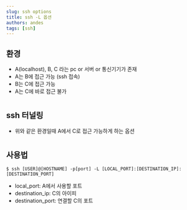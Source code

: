 ```yaml
---
slug: ssh options
title: ssh -L 옵션
authors: andes
tags: [ssh]
---
```


## 환경

- A(localhost), B, C 라는 pc or 서버 or 통신기기가 존재
- A는 B에 접근 가능 (ssh 접속)
- B는 C에 접근 가능
- A는 C에 바로 접근 불가

#

## ssh 터널링

- 위와 같은 환경일때 A에서 C로 접근 가능하게 하는 옵션

#

## 사용법

```
$ ssh [USER]@[HOSTNAME] -p[port] -L [LOCAL_PORT]:[DESTINATION_IP]:[DESTINATION_PORT]
```

- local_port: A에서 사용할 포트
- destination_ip: C의 아이피
- destination_port: 연결할 C의 포트
